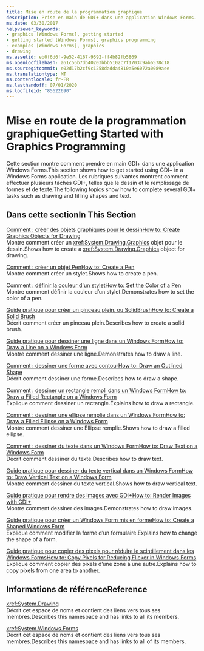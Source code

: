 ```yaml
---
title: Mise en route de la programmation graphique
description: Prise en main de GDI+ dans une application Windows Forms. Découvrez comment effectuer plusieurs tâches GDI+, telles que le dessin et le remplissage de formes et de texte.
ms.date: 03/30/2017
helpviewer_keywords:
- graphics [Windows Forms], getting started
- getting started [Windows Forms], graphics programming
- examples [Windows Forms], graphics
- drawing
ms.assetid: eb0f6d6f-9e52-4167-9592-ff4b82fb5869
ms.openlocfilehash: a61c56b7db40203bbb5102c7f1703c9ab6578c18
ms.sourcegitcommit: e02d17b2cf9c1258dadda4810a5e6072a0089aee
ms.translationtype: MT
ms.contentlocale: fr-FR
ms.lasthandoff: 07/01/2020
ms.locfileid: "85622690"
---
```

# <a name="getting-started-with-graphics-programming"></a><span data-ttu-id="5abc9-104">Mise en route de la programmation graphique</span><span class="sxs-lookup"><span data-stu-id="5abc9-104">Getting Started with Graphics Programming</span></span>
<span data-ttu-id="5abc9-105">Cette section montre comment prendre en main GDI+ dans une application Windows Forms.</span><span class="sxs-lookup"><span data-stu-id="5abc9-105">This section shows how to get started using GDI+ in a Windows Forms application.</span></span> <span data-ttu-id="5abc9-106">Les rubriques suivantes montrent comment effectuer plusieurs tâches GDI+, telles que le dessin et le remplissage de formes et de texte.</span><span class="sxs-lookup"><span data-stu-id="5abc9-106">The following topics show how to complete several GDI+ tasks such as drawing and filling shapes and text.</span></span>  
  
## <a name="in-this-section"></a><span data-ttu-id="5abc9-107">Dans cette section</span><span class="sxs-lookup"><span data-stu-id="5abc9-107">In This Section</span></span>  
 [<span data-ttu-id="5abc9-108">Comment : créer des objets graphiques pour le dessin</span><span class="sxs-lookup"><span data-stu-id="5abc9-108">How to: Create Graphics Objects for Drawing</span></span>](how-to-create-graphics-objects-for-drawing.md)  
 <span data-ttu-id="5abc9-109">Montre comment créer un <xref:System.Drawing.Graphics> objet pour le dessin.</span><span class="sxs-lookup"><span data-stu-id="5abc9-109">Shows how to create a <xref:System.Drawing.Graphics> object for drawing.</span></span>  
  
 [<span data-ttu-id="5abc9-110">Comment : créer un objet Pen</span><span class="sxs-lookup"><span data-stu-id="5abc9-110">How to: Create a Pen</span></span>](how-to-create-a-pen.md)  
 <span data-ttu-id="5abc9-111">Montre comment créer un stylet.</span><span class="sxs-lookup"><span data-stu-id="5abc9-111">Shows how to create a pen.</span></span>  
  
 [<span data-ttu-id="5abc9-112">Comment : définir la couleur d'un stylet</span><span class="sxs-lookup"><span data-stu-id="5abc9-112">How to: Set the Color of a Pen</span></span>](how-to-set-the-color-of-a-pen.md)  
 <span data-ttu-id="5abc9-113">Montre comment définir la couleur d’un stylet.</span><span class="sxs-lookup"><span data-stu-id="5abc9-113">Demonstrates how to set the color of a pen.</span></span>  
  
 [<span data-ttu-id="5abc9-114">Guide pratique pour créer un pinceau plein, ou SolidBrush</span><span class="sxs-lookup"><span data-stu-id="5abc9-114">How to: Create a Solid Brush</span></span>](how-to-create-a-solid-brush.md)  
 <span data-ttu-id="5abc9-115">Décrit comment créer un pinceau plein.</span><span class="sxs-lookup"><span data-stu-id="5abc9-115">Describes how to create a solid brush.</span></span>  
  
 [<span data-ttu-id="5abc9-116">Guide pratique pour dessiner une ligne dans un Windows Form</span><span class="sxs-lookup"><span data-stu-id="5abc9-116">How to: Draw a Line on a Windows Form</span></span>](how-to-draw-a-line-on-a-windows-form.md)  
 <span data-ttu-id="5abc9-117">Montre comment dessiner une ligne.</span><span class="sxs-lookup"><span data-stu-id="5abc9-117">Demonstrates how to draw a line.</span></span>  
  
 [<span data-ttu-id="5abc9-118">Comment : dessiner une forme avec contour</span><span class="sxs-lookup"><span data-stu-id="5abc9-118">How to: Draw an Outlined Shape</span></span>](how-to-draw-an-outlined-shape.md)  
 <span data-ttu-id="5abc9-119">Décrit comment dessiner une forme.</span><span class="sxs-lookup"><span data-stu-id="5abc9-119">Describes how to draw a shape.</span></span>  
  
 [<span data-ttu-id="5abc9-120">Comment : dessiner un rectangle rempli dans un Windows Form</span><span class="sxs-lookup"><span data-stu-id="5abc9-120">How to: Draw a Filled Rectangle on a Windows Form</span></span>](how-to-draw-a-filled-rectangle-on-a-windows-form.md)  
 <span data-ttu-id="5abc9-121">Explique comment dessiner un rectangle.</span><span class="sxs-lookup"><span data-stu-id="5abc9-121">Explains how to draw a rectangle.</span></span>  
  
 [<span data-ttu-id="5abc9-122">Comment : dessiner une ellipse remplie dans un Windows Form</span><span class="sxs-lookup"><span data-stu-id="5abc9-122">How to: Draw a Filled Ellipse on a Windows Form</span></span>](how-to-draw-a-filled-ellipse-on-a-windows-form.md)  
 <span data-ttu-id="5abc9-123">Montre comment dessiner une Ellipse remplie.</span><span class="sxs-lookup"><span data-stu-id="5abc9-123">Shows how to draw a filled ellipse.</span></span>  
  
 [<span data-ttu-id="5abc9-124">Comment : dessiner du texte dans un Windows Form</span><span class="sxs-lookup"><span data-stu-id="5abc9-124">How to: Draw Text on a Windows Form</span></span>](how-to-draw-text-on-a-windows-form.md)  
 <span data-ttu-id="5abc9-125">Décrit comment dessiner du texte.</span><span class="sxs-lookup"><span data-stu-id="5abc9-125">Describes how to draw text.</span></span>  
  
 [<span data-ttu-id="5abc9-126">Guide pratique pour dessiner du texte vertical dans un Windows Form</span><span class="sxs-lookup"><span data-stu-id="5abc9-126">How to: Draw Vertical Text on a Windows Form</span></span>](how-to-draw-vertical-text-on-a-windows-form.md)  
 <span data-ttu-id="5abc9-127">Montre comment dessiner du texte vertical.</span><span class="sxs-lookup"><span data-stu-id="5abc9-127">Shows how to draw vertical text.</span></span>  
  
 [<span data-ttu-id="5abc9-128">Guide pratique pour rendre des images avec GDI+</span><span class="sxs-lookup"><span data-stu-id="5abc9-128">How to: Render Images with GDI+</span></span>](how-to-render-images-with-gdi.md)  
 <span data-ttu-id="5abc9-129">Montre comment dessiner des images.</span><span class="sxs-lookup"><span data-stu-id="5abc9-129">Demonstrates how to draw images.</span></span>  
  
 [<span data-ttu-id="5abc9-130">Guide pratique pour créer un Windows Form mis en forme</span><span class="sxs-lookup"><span data-stu-id="5abc9-130">How to: Create a Shaped Windows Form</span></span>](how-to-create-a-shaped-windows-form.md)  
 <span data-ttu-id="5abc9-131">Explique comment modifier la forme d’un formulaire.</span><span class="sxs-lookup"><span data-stu-id="5abc9-131">Explains how to change the shape of a form.</span></span>  
  
 [<span data-ttu-id="5abc9-132">Guide pratique pour copier des pixels pour réduire le scintillement dans les Windows Forms</span><span class="sxs-lookup"><span data-stu-id="5abc9-132">How to: Copy Pixels for Reducing Flicker in Windows Forms</span></span>](how-to-copy-pixels-for-reducing-flicker-in-windows-forms.md)  
 <span data-ttu-id="5abc9-133">Explique comment copier des pixels d’une zone à une autre.</span><span class="sxs-lookup"><span data-stu-id="5abc9-133">Explains how to copy pixels from one area to another.</span></span>  
  
## <a name="reference"></a><span data-ttu-id="5abc9-134">Informations de référence</span><span class="sxs-lookup"><span data-stu-id="5abc9-134">Reference</span></span>  
 <xref:System.Drawing>  
 <span data-ttu-id="5abc9-135">Décrit cet espace de noms et contient des liens vers tous ses membres.</span><span class="sxs-lookup"><span data-stu-id="5abc9-135">Describes this namespace and has links to all its members.</span></span>  
  
 <xref:System.Windows.Forms>  
 <span data-ttu-id="5abc9-136">Décrit cet espace de noms et contient des liens vers tous ses membres.</span><span class="sxs-lookup"><span data-stu-id="5abc9-136">Describes this namespace and has links to all of its members.</span></span>
